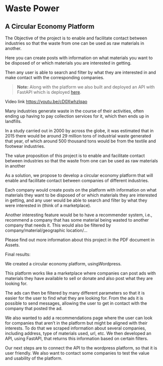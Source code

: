 # Waste Power
## A Circular Economy Platform

The Objective of the project is to enable and facilitate contact between industries so that the waste from one can be used as raw materials in another.

Here you can create posts with information on what materials you want to be disposed of or which materials you are interested in getting.

Then any user is able to search and filter by what they are interested in and make contact with the corresponding companies.


> **Note:** Along with the platform we also built and deployed an API with FastAPI which is deployed [here](https://z5kmfo.deta.dev/docs).


Video link https://youtu.be/cD0Xwhzlqao


Many industries generate waste in the course of their activities, often ending up having to pay collection services for it, which then ends up in landfills.

In a study carried out in 2000 by across the globe, it was estimated that in 2015 there would be around 29 million tons of industrial waste generated that year, of which around 500 thousand tons would be from the textile and footwear industries.

The value proposition of this project is to enable and facilitate contact between industries so that the waste from one can be used as raw materials in another

As a solution, we propose to develop a circular economy platform that will enable and facilitate contact between companies of different industries.

Each company would create posts on the platform with information on what materials they want to be disposed of or which materials they are interested in getting, and any user would be able to search and filter by what they were interested in (think of a marketplace).

Another interesting feature would be to have a recommender system, i.e., recommend a company that has some material being wasted to another company that needs it. This would also be filtered by company/material/geographic location/…

Please find out more information about this project in the PDF document in Assets.

Final results:

We created a circular economy platform, usingWordpress.

This platform works like a marketplace where companies can post ads with materials they have available to sell or donate and also post what they are looking for.

The ads can then be filtered by many different parameters so that it is easier for the user to find what they are looking for. From the ads it is possible to send messages, allowing the user to get in contact with the company that posted the ad.

We also wanted to add a recommendations page where the user can look for companies that aren’t in the platform but might be aligned with their interests. To do that we scraped information about several companies, including address, type of materials used, url, etc. We then developed an API, using FastAPI, that returns this information based on certain filters.

Our next steps are to connect the API to the wordpress platform, so that it is user friendly. We also want to contact some companies to test the value and usability of the platform.
